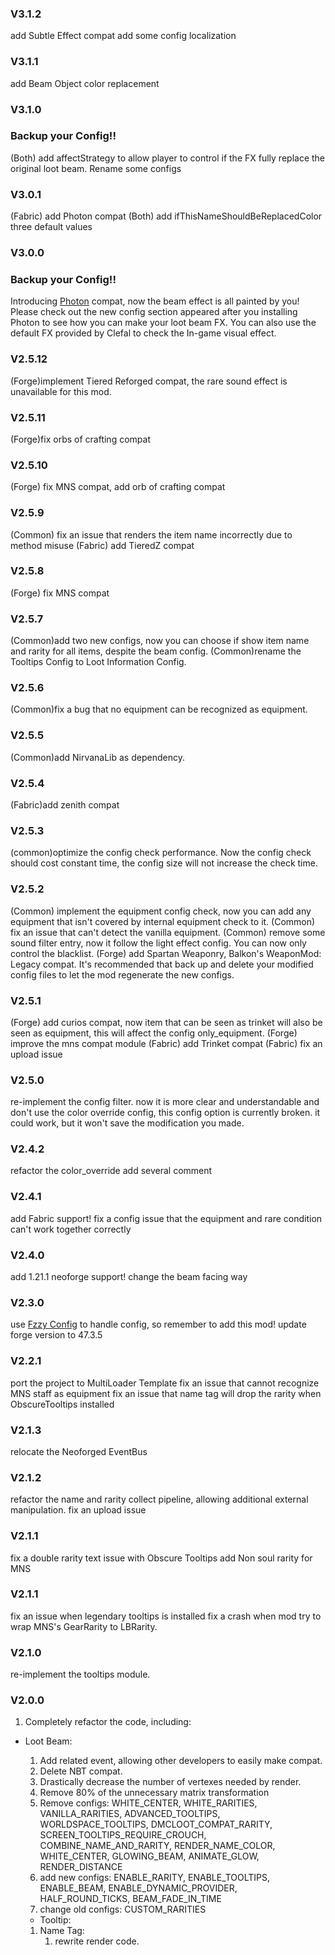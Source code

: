 ### V3.1.2
add Subtle Effect compat
add some config localization

### V3.1.1
add Beam Object color replacement

### V3.1.0
### **Backup your Config!!**
(Both) add affectStrategy to allow player to control if the FX fully replace the original loot beam. Rename some configs

### V3.0.1
(Fabric) add Photon compat
(Both) add ifThisNameShouldBeReplacedColor three default values

### V3.0.0
### **Backup your Config!!**
Introducing [Photon](https://www.curseforge.com/minecraft/mc-mods/photon) compat, now the beam effect is all painted by you!
Please check out the new config section appeared after you installing Photon to see how you can make your loot beam FX.
You can also use the default FX provided by Clefal to check the In-game visual effect.

### V2.5.12
(Forge)implement Tiered Reforged compat, the rare sound effect is unavailable for this mod.

### V2.5.11
(Forge)fix orbs of crafting compat

### V2.5.10
(Forge) fix MNS compat, add orb of crafting compat

### V2.5.9
(Common) fix an issue that renders the item name incorrectly due to method misuse
(Fabric) add TieredZ compat

### V2.5.8
(Forge) fix MNS compat

### V2.5.7
(Common)add two new configs, now you can choose if show item name and rarity for all items, despite the beam config.
(Common)rename the Tooltips Config to Loot Information Config.

### V2.5.6
(Common)fix a bug that no equipment can be recognized as equipment.

### V2.5.5
(Common)add NirvanaLib as dependency.

### V2.5.4
(Fabric)add zenith compat

### V2.5.3
(common)optimize the config check performance. Now the config check should cost constant time, the config size will not increase the check time.


### V2.5.2
(Common) implement the equipment config check, now you can add any equipment that isn't covered by internal equipment check to it.
(Common) fix an issue that can't detect the vanilla equipment.
(Common) remove some sound filter entry, now it follow the light effect config. You can now only control the blacklist.
(Forge) add Spartan Weaponry, Balkon's WeaponMod: Legacy compat.
It's recommended that back up and delete your modified config files to let the mod regenerate the new configs.


### V2.5.1
(Forge) add curios compat, now item that can be seen as trinket will also be seen as equipment, this will affect the config only_equipment.
(Forge) improve the mns compat module
(Fabric) add Trinket compat
(Fabric) fix an upload issue

### V2.5.0
re-implement the config filter. now it is more clear and understandable
and don't use the color override config, this config option is currently broken.
it could work, but it won't save the modification you made.

### V2.4.2
refactor the color_override
add several comment

### V2.4.1
add Fabric support!
fix a config issue that the equipment and rare condition can't work together correctly

### V2.4.0
add 1.21.1 neoforge support!
change the beam facing way

### V2.3.0

use [Fzzy Config](https://www.curseforge.com/minecraft/mc-mods/fzzy-config/files/5969656) to handle config, so remember to add this mod!
update forge version to 47.3.5

### V2.2.1

port the project to MultiLoader Template
fix an issue that cannot recognize MNS staff as equipment
fix an issue that name tag will drop the rarity when ObscureTooltips installed

### V2.1.3

relocate the Neoforged EventBus

### V2.1.2

refactor the name and rarity collect pipeline, allowing additional external manipulation.
fix an upload issue

### V2.1.1

fix a double rarity text issue with Obscure Tooltips
add Non soul rarity for MNS

### V2.1.1

fix an issue when legendary tooltips is installed
fix a crash when mod try to wrap MNS's GearRarity to LBRarity.

### V2.1.0

re-implement the tooltips module.

### V2.0.0

1. Completely refactor the code, including:

* Loot Beam:
    1) Add related event, allowing other developers to easily make compat.
    2) Delete NBT compat.
    3) Drastically decrease the number of vertexes needed by render.
    4) Remove 80% of the unnecessary matrix transformation
    5) Remove configs: WHITE_CENTER, WHITE_RARITIES, VANILLA_RARITIES, ADVANCED_TOOLTIPS, WORLDSPACE_TOOLTIPS,
       DMCLOOT_COMPAT_RARITY, SCREEN_TOOLTIPS_REQUIRE_CROUCH, COMBINE_NAME_AND_RARITY, RENDER_NAME_COLOR, WHITE_CENTER, GLOWING_BEAM, ANIMATE_GLOW, RENDER_DISTANCE
    6) add new configs: ENABLE_RARITY, ENABLE_TOOLTIPS, ENABLE_BEAM, ENABLE_DYNAMIC_PROVIDER, HALF_ROUND_TICKS, BEAM_FADE_IN_TIME
    7) change old configs: CUSTOM_RARITIES

    * Tooltip:

    1) Name Tag:
        1) rewrite render code.
    